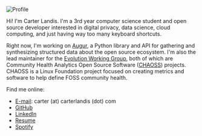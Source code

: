 ![Profile](https://ccarterlandis.github.com/profile.jpeg)

Hi! I'm Carter Landis. I'm a 3rd year computer science student and open source developer interested in digital privacy, data science, cloud computing, and just having way too many keyboard shortcuts.

Right now, I'm working on [Augur](https://github.com/chaoss/augur), a Python library and API for gathering and synthesizing structured data about the open source ecosystem. I'm also the lead maintainer for the [Evolution Working Group](https://github.com/chaoss/wg-evolution), both of which are Community Health Analytics Open Source Software ([CHAOSS](https://chaoss.community)) projects. CHAOSS is a Linux Foundation project focused on creating metrics and software to help define FOSS community health.

Find me online:
- [E-mail](mailto:carter@carterlandis.com): carter (at) carterlandis (dot) com
- [GitHub](https://github.com/ccarterlandis)
- [LinkedIn](https://linkedin.com/in/ccarterlandis)
- [Resume](https://ccarterlandis.github.com/resume.pdf)
- [Spotify](https://open.spotify.com/user/c.landis?si=-EeWnQXTTRy28bZgIBCqVA)
